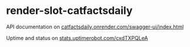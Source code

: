 ﻿# render-slot-catfactsdaily

API documentation on [catfactsdaily.onrender.com/swagger-ui/index.html](https://catfactsdaily.onrender.com/swagger-ui/index.html)

Uptime and status on [stats.uptimerobot.com/cxdTXPQLeA](https://stats.uptimerobot.com/cxdTXPQLeA)


